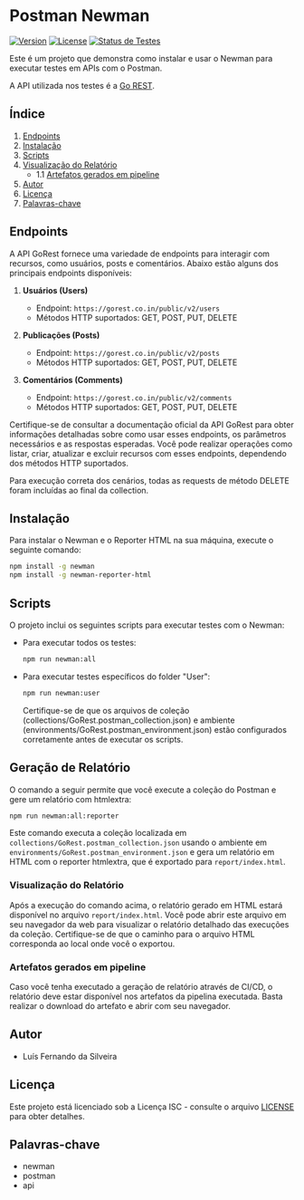 # Postman Newman

[![Version](https://img.shields.io/badge/version-1.0.0-brightgreen.svg)](https://github.com/seu-usuario/seu-repositorio)
[![License](https://img.shields.io/badge/license-ISC-blue.svg)](LICENSE)
[![Status de Testes](https://github.com/Louissilver/postman-newman/actions/workflows/test.yml/badge.svg)](https://github.com/Louissilver/postman-newman)

Este é um projeto que demonstra como instalar e usar o Newman para executar testes em APIs com o Postman.

A API utilizada nos testes é a [Go REST](https://gorest.co.in/).

## Índice

1. [Endpoints](#endpoints)
2. [Instalação](#instalação)
3. [Scripts](#scripts)
4. [Visualização do Relatório](#visualização-do-relatório)
   - 1.1 [Artefatos gerados em pipeline](#artefatos-gerados-em-pipeline)
5. [Autor](#autor)
6. [Licença](#licença)
7. [Palavras-chave](#palavras-chave)

## Endpoints

A API GoRest fornece uma variedade de endpoints para interagir com recursos, como usuários, posts e comentários. Abaixo estão alguns dos principais endpoints disponíveis:

1. **Usuários (Users)**

   - Endpoint: `https://gorest.co.in/public/v2/users`
   - Métodos HTTP suportados: GET, POST, PUT, DELETE

2. **Publicações (Posts)**

   - Endpoint: `https://gorest.co.in/public/v2/posts`
   - Métodos HTTP suportados: GET, POST, PUT, DELETE

3. **Comentários (Comments)**
   - Endpoint: `https://gorest.co.in/public/v2/comments`
   - Métodos HTTP suportados: GET, POST, PUT, DELETE

Certifique-se de consultar a documentação oficial da API GoRest para obter informações detalhadas sobre como usar esses endpoints, os parâmetros necessários e as respostas esperadas. Você pode realizar operações como listar, criar, atualizar e excluir recursos com esses endpoints, dependendo dos métodos HTTP suportados.

Para execução correta dos cenários, todas as requests de método DELETE foram incluídas ao final da collection.

## Instalação

Para instalar o Newman e o Reporter HTML na sua máquina, execute o seguinte comando:

```bash
npm install -g newman
npm install -g newman-reporter-html
```

## Scripts

O projeto inclui os seguintes scripts para executar testes com o Newman:

- Para executar todos os testes:
  ```bash
  npm run newman:all
  ```
- Para executar testes específicos do folder "User":
  ```bash
  npm run newman:user
  ```
  Certifique-se de que os arquivos de coleção (collections/GoRest.postman_collection.json) e ambiente (environments/GoRest.postman_environment.json) estão configurados corretamente antes de executar os scripts.

## Geração de Relatório

O comando a seguir permite que você execute a coleção do Postman e gere um relatório com htmlextra:

```bash
npm run newman:all:reporter
```

Este comando executa a coleção localizada em `collections/GoRest.postman_collection.json` usando o ambiente em `environments/GoRest.postman_environment.json` e gera um relatório em HTML com o reporter htmlextra, que é exportado para `report/index.html`.

### Visualização do Relatório

Após a execução do comando acima, o relatório gerado em HTML estará disponível no arquivo `report/index.html`. Você pode abrir este arquivo em seu navegador da web para visualizar o relatório detalhado das execuções da coleção. Certifique-se de que o caminho para o arquivo HTML corresponda ao local onde você o exportou.

### Artefatos gerados em pipeline

Caso você tenha executado a geração de relatório através de CI/CD, o relatório deve estar disponível nos artefatos da pipelina executada. Basta realizar o download do artefato e abrir com seu navegador.

## Autor

- Luís Fernando da Silveira

## Licença

Este projeto está licenciado sob a Licença ISC - consulte o arquivo [LICENSE](LICENSE) para obter detalhes.

## Palavras-chave

- newman
- postman
- api
